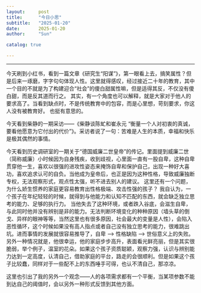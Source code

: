 ```yaml
---
layout:     post
title:      "今日小思"
subtitle:   "2025-01-20"
date:       2025-01-20
author:     "Sun"

catalog: true

---
```

----
今天刷到小红书，看到一篇文章《研究生“阳谋”》，第一眼看上去，搞笑属性？但是后来一琢磨，字字句句体现人性。这里就得感叹，经过接近二十年的教育，其中一个目的不就是为了构建迎合“社会”的傻白甜属性嘛，但是适得其反，不仅没有傻白甜，而是反其道而行之。
其实，有一个角度也可以解释，就是大家对于他人的要求高了。当看到缺点时，不是传统教育中的包容，而是心里想，苛刻要求，你这人没有被教育好。
也挺有意思的。


今天看到柴静的一期采访——《柴静谈陈虻和崔永元 “衡量一个人对初衷的真诚，要看他愿意为它付出的代价”》。采访者说了一句：苦难是人生的本质，幸福和快乐是极其偶然的事情。


今天看到历史调研室的一期关于“德国威廉二世皇帝”的传记。里面提到威廉二世（简称威廉）小时候因为自身残疾，收到歧视，心里面一直有一股自卑，这种自卑贯穿他一生，喜欢以很强的进攻性姿态来掩饰自卑和保护自己，出现一种好大喜功，喜欢追求认可的自负。当他成为皇帝后，也正是因为这种性格，导致威廉独断专权，无法观察形式，观点性太强，听不进去别人的建议。
这里还有一个问题，为什么娇生惯养的家庭更容易教育出性格极端、攻击性强的孩子？
我自认为，一个孩子在年纪轻轻的时候，就得到与他能力和认知不匹配的东西，就会缺乏独立思考的能力、足够的执行力。
当他失去了这种环境，或者跌入谷底，会滋生自卑，与此同时他并没有辨别是非的能力。无法判断环境变化的种种原因（墙头草的倒戈、异样的眼神等等，当然这里也有很多原因，社会最大的变量是人性），会陷入恶性循环，这个时候如果没有高人指点或者自己没有独立思考的能力，很难跳出坑。进而事情的发展就很容易推导了，自卑 --> 性格缺陷 --> 世俗意义上的失败。
另外一种情况就是，他很幸运，他的家庭步步高升，表面看光鲜亮丽，但是其实很脆弱，举个例子，温室的花朵。如果这个孩子资质聪颖，观察力强，认识与辨别能力达到一定高度，认清自己，借助家庭的平台，路走的会很顺利。但是如果这个孩子比较蠢，同样对于一些配不上的东西唾手可得，也认不清自己，那凉凉。

这里也引出了我的另外一个观念——人的各项需求都有一个平衡，当某项参数不能到达自己的阈值时，会以另外一种形式反馈到其他方面。